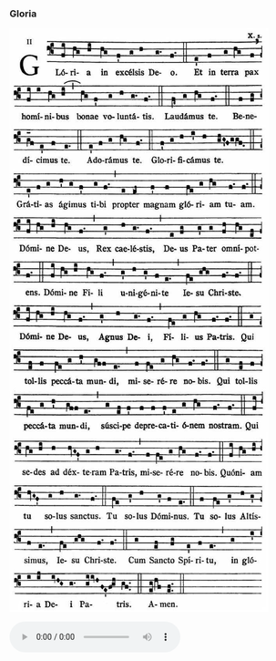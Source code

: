 ### Gloria

![](images/mass-xi-gloria.jpg)

<audio src="http://www.ccwatershed.org/audio/djc_11_gloria_mp3_1/download/" controls="controls"></audio>
